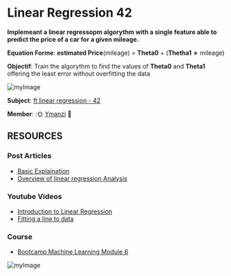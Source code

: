 # Linear Regression 42

**Implemeant a linear regressopm algorythm with a single feature able to predict the price of a car for a given mileage.**

**Equation Forme**:  **estimated Price**(mileage) = **Theta0** + (**Thetha1** ∗ mileage)

**Objectif**: Train the algorythm to find the values of **Theta0** and **Theta1** offering the least error without overfitting the data

![myImage](https://media.giphy.com/media/3o6Yg4GUVgIUg3bf7W/giphy.gif)

**Subject**: [ft linear regression - 42](https://cdn.intra.42.fr/pdf/pdf/13331/en.subject.pdf)

**Member**: :🌞 [Ymanzi](https://github.com/ymanzi) :first_quarter_moon_with_face:

## RESOURCES

### Post Articles
* [Basic Explaination](https://towardsdatascience.com/linear-regression-explained-d0a1068accb9)
* [Overview of linear regression Analysis](https://towardsdatascience.com/linear-regression-explained-1b36f97b7572)

### Youtube Videos
* [Introduction to Linear Regression](https://www.youtube.com/watch?v=zPG4NjIkCjc)
* [Fitting a line to data](https://www.youtube.com/watch?v=PaFPbb66DxQ)

### Course
* [Bootcamp Machine Learning Module 6](https://github.com/42-AI/bootcamp_machine-learning)

![myImage](https://media.giphy.com/media/AeWoyE3ZT90YM/giphy.gif)
